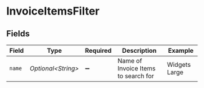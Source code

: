 # InvoiceItemsFilter


## Fields

| Field                               | Type                                | Required                            | Description                         | Example                             |
| ----------------------------------- | ----------------------------------- | ----------------------------------- | ----------------------------------- | ----------------------------------- |
| `name`                              | *Optional\<String>*                 | :heavy_minus_sign:                  | Name of Invoice Items to search for | Widgets Large                       |